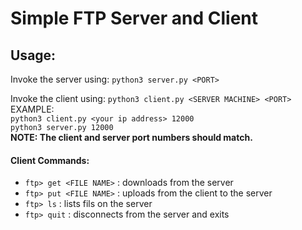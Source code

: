 # Simple FTP Server and Client

## Usage:</br>
Invoke the server using: ```python3 server.py <PORT>``` </br>

Invoke the client using: ```python3 client.py <SERVER MACHINE> <PORT>```</br>
EXAMPLE:</br>
```python3 client.py <your ip address> 12000``` </br> 
```python3 server.py 12000```</br> 
**NOTE: The client and server port numbers should match.**</br>

#### Client Commands:</br>
- ```ftp> get <FILE NAME>``` :  downloads <FILE NAME> from the server</br>
- ```ftp> put <FILE NAME>``` :  uploads <FILE NAME> from the client to the server</br>
- ```ftp> ls```         :  lists fils on the server</br>
- ```ftp> quit```      :  disconnects from the server and exits</br>
